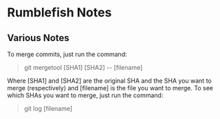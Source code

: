 Rumblefish Notes
================

Various Notes
-------------

To merge commits, just run the command:

> git mergetool \[SHA1\] \[SHA2\] -- \[filename\]

Where \[SHA1\] and \[SHA2\] are the original SHA and the SHA you want to
merge (respectively) and \[filename\] is the file you want to merge.
To see which SHAs you want to merge, just run the command:

> git log \[filename\]
